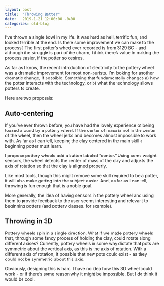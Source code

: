 ```yaml
---
layout: post
title:  "Throwing Better"
date:   2019-1-21 12:00:00 -0400
categories: old-blog
---
```

I’ve thrown a single bowl in my life. It was hard as hell, terrific fun, and looked terrible at the end. Is there some improvement we can make to the process? The first potter’s wheel ever recorded is from 3129 BC - and although the struggle is part of the charm, I think there’s value in making the process easier, if the potter so desires.

As far as I know, the recent introduction of electricity to the pottery wheel was a dramatic improvement for most non-purists. I’m looking for another dramatic change, if possible. Something that fundamentally changes a) how the potter interacts with the technology, or b) what the technology allows potters to create.

Here are two proposals:

## Auto-centering

If you’ve ever thrown before, you have had the lovely experience of being tossed around by a pottery wheel. If the center of mass is not in the center of the wheel, then the wheel jerks and becomes almost impossible to work with. As far as I can tell, keeping the clay centered in the main skill a beginning potter must learn. 

I propose pottery wheels add a button labeled “center.” Using some weight sensors, the wheel detects the center of mass of the clay and adjusts the axis of rotation so that the clay is aligned properly. 

Like most tools, though this might remove some skill required to be a potter, it will also make getting into the subject easier. And, as far as I can tell, throwing is fun enough that is a noble goal. 

More generally, the idea of having sensors in the pottery wheel and using them to provide feedback to the user seems interesting and relevant to beginning potters (and pottery classes, for example).

## Throwing in 3D

Pottery wheels spin in a single direction. What if we made pottery wheels that, through some fancy process of holding the clay, could rotate along different axises? Currently, pottery wheels in some way dictate that pots are symmetric about the vertical axis, as this is the axis of rotation. With a different axis of rotation, it possible that new pots could exist - as they could not be symmetric about this axis. 

Obviously, designing this is hard. I have no idea how this 3D wheel could work - or if there’s some reason why it might be impossible. But I do think it would be cool.